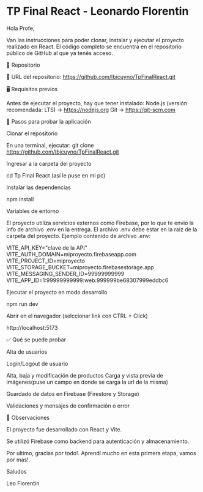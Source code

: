 # TP Final React - Leonardo Florentin

Hola Profe,

Van las instrucciones para poder clonar, instalar y ejecutar el proyecto realizado en React. El código completo se encuentra en el repositorio público de GitHub al que ya tenés acceso.

📁 Repositorio

🔗 URL del repositorio:
https://github.com/Ibicuyno/TpFinalReact.git


🖥️ Requisitos previos

Antes de ejecutar el proyecto, hay que tener instalado:
Node.js (versión recomendada: LTS) → https://nodejs.org
Git → https://git-scm.com

🧪 Pasos para probar la aplicación

Clonar el repositorio

En una terminal, ejecutar:
git clone https://github.com/Ibicuyno/TpFinalReact.git

Ingresar a la carpeta del proyecto

cd Tp Final React (así le puse en mi pc)

Instalar las dependencias

npm install

Variables de entorno 

El proyecto utiliza servicios externos como Firebase, por lo que te envio la info de archivo .env en la entrega. El archivo .env debe estar en la raíz de la carpeta del proyecto. Ejemplo contenido de archivo .env:

VITE_API_KEY="clave de la API"
VITE_AUTH_DOMAIN=miproyecto.firebaseapp.com
VITE_PROJECT_ID=miproyecto
VITE_STORAGE_BUCKET=miproyecto.firebasestorage.app
VITE_MESSAGING_SENDER_ID=99999999999
VITE_APP_ID=1:99999999999:web:999999be68307999eddbc6

Ejecutar el proyecto en modo desarrollo

npm run dev

Abrir en el navegador (selccionar link con CTRL + Click)

http://localhost:5173

✅ Qué se puede probar

Alta de usuarios

Login/Logout de usuario

Alta, baja y modificación de productos
Carga y vista previa de imágenes(puse un campo en donde se carga la url de la misma)

Guardado de datos en Firebase (Firestore y Storage)

Validaciones y mensajes de confirmación o error

🧾 Observaciones

El proyecto fue desarrollado con React y Vite.

Se utilizó Firebase como backend para autenticación y almacenamiento.

Por ultimo, gracias por todo!. Aprendí mucho en esta primera etapa, vamos por mas!.

Saludos

Leo Florentin


